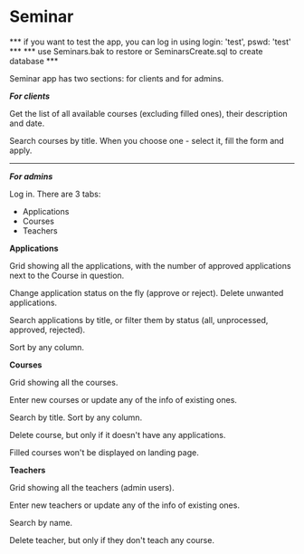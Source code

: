 # Seminar
*** if you want to test the app, you can log in using login: 'test', pswd: 'test' ***
*** use Seminars.bak to restore or SeminarsCreate.sql to create database ***

Seminar app has two sections: for clients and for admins.

<b><i>For clients</i></b>

Get the list of all available courses (excluding filled ones), their description and date. 

Search courses by title. 
When you choose one - select it, fill the form and apply.
<hr/>
<b><i>For admins</i></b>

Log in.
There are 3 tabs:
  - Applications
  - Courses
  - Teachers
  
<b>Applications</b>

Grid showing all the applications, with the number of approved applications next to the Course in question. 

Change application status on the fly (approve or reject). Delete unwanted applications.

Search applications by title, or filter them by status (all, unprocessed, approved, rejected).

Sort by any column.

<b>Courses</b>
  
Grid showing all the courses.

Enter new courses or update any of the info of existing ones.

Search by title. Sort by any column.

Delete course, but only if it doesn't have any applications.

Filled courses won't be displayed on landing page.

<b>Teachers</b>
  
Grid showing all the teachers (admin users).

Enter new teachers or update any of the info of existing ones.

Search by name.

Delete teacher, but only if they don't teach any course.


